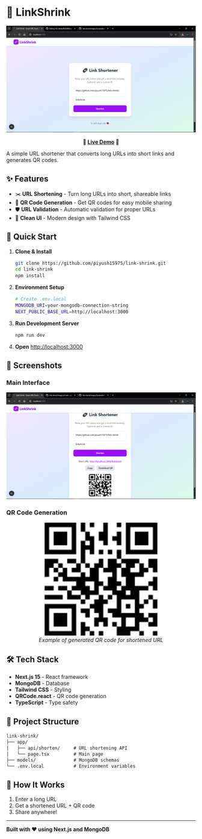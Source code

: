 # 🔗 LinkShrink

<div align="center">
  <img src="images/Screenshot1.png" alt="LinkShrink Interface" width="600"/>
  
  **🚀 [Live Demo](https://link-shrink-eta.vercel.app/) 🚀**
</div>

A simple URL shortener that converts long URLs into short links and generates QR codes.

## ✨ Features

- ✂️ **URL Shortening** - Turn long URLs into short, shareable links
- 📱 **QR Code Generation** - Get QR codes for easy mobile sharing
- 🛡️ **URL Validation** - Automatic validation for proper URLs
- 🎨 **Clean UI** - Modern design with Tailwind CSS

## 🚀 Quick Start

1. **Clone & Install**
   ```bash
   git clone https://github.com/piyush15975/link-shrink.git
   cd link-shrink
   npm install
   ```

2. **Environment Setup**
   ```bash
   # Create .env.local
   MONGODB_URI=your-mongodb-connection-string
   NEXT_PUBLIC_BASE_URL=http://localhost:3000
   ```

3. **Run Development Server**
   ```bash
   npm run dev
   ```

4. **Open** [http://localhost:3000](http://localhost:3000)

## 📸 Screenshots

### Main Interface
![LinkShrink App](images/Screenshot2.png)

### QR Code Generation
<div align="center">
  <img src="images/qr-code.png" alt="Generated QR Code Example" width="300"/>
  <br>
  <em>Example of generated QR code for shortened URL</em>
</div>

## 🛠️ Tech Stack

- **Next.js 15** - React framework
- **MongoDB** - Database
- **Tailwind CSS** - Styling
- **QRCode.react** - QR code generation
- **TypeScript** - Type safety

## 📁 Project Structure

```
link-shrink/
├── app/
│   ├── api/shorten/     # URL shortening API
│   └── page.tsx         # Main page
├── models/              # MongoDB schemas
└── .env.local           # Environment variables
```

## 🌟 How It Works

1. Enter a long URL
2. Get a shortened URL + QR code
3. Share anywhere!

---

**Built with ❤️ using Next.js and MongoDB**
